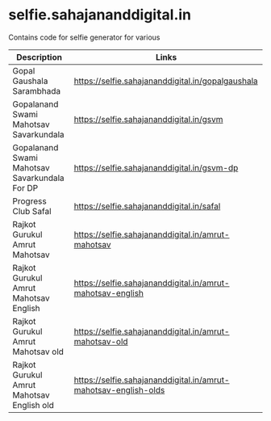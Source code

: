 # selfie.sahajananddigital.in
Contains code for selfie generator for various

| Description | Links |
| ----- | ---- |
| Gopal Gaushala Sarambhada | https://selfie.sahajananddigital.in/gopalgaushala |
| Gopalanand Swami Mahotsav Savarkundala | https://selfie.sahajananddigital.in/gsvm |
| Gopalanand Swami Mahotsav Savarkundala For DP | https://selfie.sahajananddigital.in/gsvm-dp |
| Progress Club Safal | https://selfie.sahajananddigital.in/safal |
| Rajkot Gurukul Amrut Mahotsav | https://selfie.sahajananddigital.in/amrut-mahotsav |
| Rajkot Gurukul Amrut Mahotsav English | https://selfie.sahajananddigital.in/amrut-mahotsav-english |
| Rajkot Gurukul Amrut Mahotsav old | https://selfie.sahajananddigital.in/amrut-mahotsav-old |
| Rajkot Gurukul Amrut Mahotsav English old | https://selfie.sahajananddigital.in/amrut-mahotsav-english-olds |
